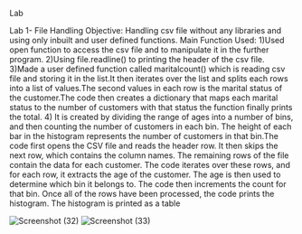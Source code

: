 Lab 

Lab 1- File Handling
Objective: Handling csv file without any libraries and using only inbuilt and user defined functions.
Main Function Used:
1)Used open function to access the csv file and to manipulate it in the further program.
2)Using file.readline() to printing the header of the csv file.
3)Made a user defined function called maritalcount() which is reading csv file and storing it in the list.It then iterates over the list and splits each rows into a list of values.The second values in each row is the marital status of the customer.The code then creates a dictionary that maps each marital status to the number of customers with that status the function finally prints the total.
4) It is created by dividing the range of ages into a number of bins, and then counting the number of customers in each bin. The height of each bar in the histogram represents the number of customers in that bin.The code first opens the CSV file and reads the header row. It then skips the next row, which contains the column names. The remaining rows of the file contain the data for each customer. The code iterates over these rows, and for each row, it extracts the age of the customer. The age is then used to determine which bin it belongs to. The code then increments the count for that bin.
Once all of the rows have been processed, the code prints the histogram. The histogram is printed as a table

![Screenshot (32)](https://github.com/Aditya22112303/Lab/assets/118894516/ba2e1989-44e5-48df-9445-ce768286d88c)
![Screenshot (33)](https://github.com/Aditya22112303/Lab/assets/118894516/d9c7bf02-9532-4fdc-bd71-49511b8fb95b)


